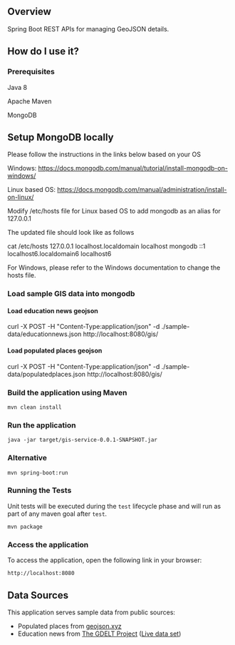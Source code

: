 ## Overview

Spring Boot REST APIs for managing GeoJSON details.

## How do I use it?

### Prerequisites

Java 8

Apache Maven

MongoDB

## Setup MongoDB locally

Please follow the instructions in the links below based on your OS

  Windows: https://docs.mongodb.com/manual/tutorial/install-mongodb-on-windows/

  Linux based OS: https://docs.mongodb.com/manual/administration/install-on-linux/

Modify /etc/hosts file for Linux based OS to add mongodb as an alias for 127.0.0.1

The updated file should look like as follows

cat /etc/hosts
127.0.0.1		localhost.localdomain localhost mongodb
::1		localhost6.localdomain6 localhost6

For Windows, please refer to the Windows documentation to change the hosts file.

### Load sample GIS data into mongodb

#### Load education news geojson
curl -X POST -H "Content-Type:application/json" -d ./sample-data/educationnews.json http://localhost:8080/gis/

#### Load populated places geojson
curl -X POST -H "Content-Type:application/json" -d ./sample-data/populatedplaces.json http://localhost:8080/gis/

### Build the application using Maven

`mvn clean install`

### Run the application

`java -jar target/gis-service-0.0.1-SNAPSHOT.jar`

### Alternative

`mvn spring-boot:run`

### Running the Tests

Unit tests will be executed during the `test` lifecycle phase and will run as part of any maven goal after `test`.

`mvn package`

### Access the application

To access the application, open the following link in your browser:

`http://localhost:8080`

## Data Sources

This application serves sample data from public sources:

- Populated places from [geojson.xyz](http://geojson.xyz/)
- Education news from [The GDELT Project](https://blog.gdeltproject.org/gdelt-geo-2-0-api-debuts/) ([Live data set](https://api.gdeltproject.org/api/v2/geo/geo?query=theme:education&format=geojson&mode=PointHeatMap))
